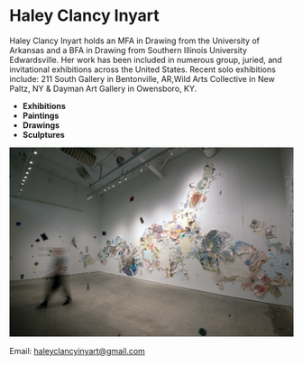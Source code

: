 # Haley Clancy Inyart

Haley Clancy Inyart holds an MFA in Drawing from the University of Arkansas and a BFA in Drawing from Southern Illinois University Edwardsville. Her work has been included in numerous group, juried, and invitational exhibitions across the United States. Recent solo exhibitions include: 211 South Gallery in Bentonville, AR,Wild Arts Collective in New Paltz, NY & Dayman Art Gallery in Owensboro, KY.

- **Exhibitions**
- **Paintings**
- **Drawings**
- **Sculptures**

![Alt Text](artwork11.jpg)


Email: [haleyclancyinyart@gmail.com](mailto:haleyclancyinyart@gmail.com)




 
